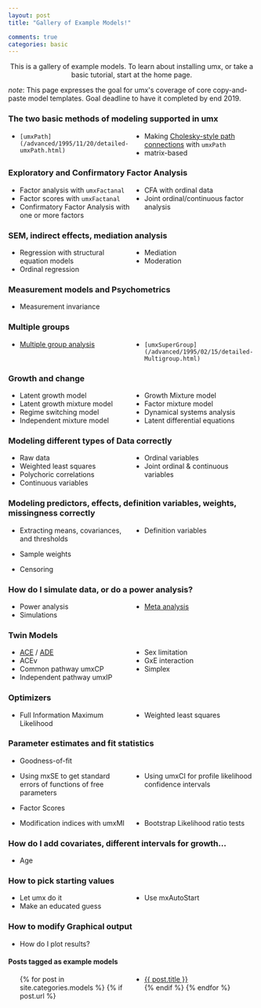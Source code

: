 ```yaml
---
layout: post
title: "Gallery of Example Models!"

comments: true
categories: basic
---
```


<style type="text/css">
	ul {
	  -webkit-columns: 3 150px;
	  -moz-columns: 3 150px;
	  columns: 3 150px;
	  -webkit-column-gap: 2em;
	  -moz-column-gap: 2em;
	  column-gap: 2em;
	}
</style>


<a  name="top"></a>

<p style="text-align: center;">This is a gallery of example models. To learn about installing umx, or take a basic tutorial, start at the home page.</p>


*note*: This page expresses the goal for umx's coverage of core copy-and-paste model templates. Goal deadline to have it completed by end 2019.

### The two basic methods of modeling supported in umx
* `[umxPath](/advanced/1995/11/20/detailed-umxPath.html)`
* Making [Cholesky-style path connections](/models/twin/1980/06/15/twin-Cholesky.html) with `umxPath`
* matrix-based

### Exploratory and Confirmatory Factor Analysis
* Factor analysis with `umxFactanal`
* Factor scores with `umxFactanal`
* Confirmatory Factor Analysis with one or more factors
* CFA with ordinal data
* Joint ordinal/continuous factor analysis

### SEM, indirect effects, mediation analysis
* Regression with structural equation models
* Ordinal regression
* Mediation
* Moderation

### Measurement models and Psychometrics
<!-- * Item response theory -->
<!-- * Item factor analysis -->
* Measurement invariance
<!-- * Differential item functioning -->
<!-- * Test equating -->

### Multiple groups
* [Multiple group analysis](/advanced/1995/02/15/detailed-Multigroup.html)
* `[umxSuperGroup](/advanced/1995/02/15/detailed-Multigroup.html)`

### Growth and change
* Latent growth model
* Latent growth mixture model
* Regime switching model
* Independent mixture model
* Growth Mixture model
* Factor mixture model
* Dynamical systems analysis
* Latent differential equations

<!--
### Multilevel SEM
* Multilevel regression models
* Multilevel factor models
* Multilevel structural equation models
* Multilevel mediation models Moderation
* Mediated moderation models
* Product of latent variables

### Latent classes
* Latent class analysis
* Latent profile analysis
* Latent transition analysis
* Latent factor regression
* State space models
* Single-subject models
* Multi-subject models
* Hidden Markov models
* Network models
-->

### Modeling different types of Data correctly
* Raw data
* Weighted least squares
* Polychoric correlations
* Continuous variables
* Ordinal variables
* Joint ordinal & continuous variables

### Modeling predictors, effects, definition variables, weights, missingness correctly
* Extracting means, covariances, and thresholds
* Definition variables
<!-- * Fixed & random effects -->
* Sample weights
<!-- * Missing data -->
<!-- * Missing at random -->
<!-- * Non-ignorable missingness -->
* Censoring

### How do I simulate data, or do a power analysis?
* Power analysis
* Simulations
* [Meta analysis](https://cran.r-project.org/web/packages/metaSEM/vignettes/Examples.html)

### Twin Models
* [ACE](/models/twin/1980/06/10/twin-umxACE.html) / [ADE](/models/twin/1980/06/10/twin-umxACE.html) 
* ACEv
* Common pathway umxCP
* Independent pathway umxIP
* Sex limitation
* GxE interaction
* Simplex
<!-- * Direction of causation -->
<!-- * Two-stage Twin family models -->
<!-- * Assortative mating models -->
<!-- * Niche selection -->
<!-- * Extended pedigree models -->

<!-- ### GREML and genomic SEM -->
<!-- * Molecular genetic variance component analysis -->
<!-- * Genomic Relatedness Matrix -->
<!-- * Restricted Maximum Likelihood -->
<!-- * Genetic Association analysis -->
<!-- * More advanced powers -->

### Optimizers
* Full Information Maximum Likelihood
* Weighted least squares

### Parameter estimates and fit statistics
* Goodness-of-fit
<!-- * Getting chi-squared statistics with mxRefModels -->
* Using mxSE to get standard errors of functions of free parameters
* Using umxCI for profile likelihood confidence intervals
<!-- * Robust Standard Errors -->
* Factor Scores
<!-- * Jack-knifing -->
<!-- * Cross-validation -->
* Modification indices with umxMI
* Bootstrap Likelihood ratio tests

### How do I add covariates, different intervals for growth...
* Age
<!-- * Variable ages or assessment intervals for all participants -->
<!-- * Data harmonization -->

### How to pick starting values
 * Let umx do it
 * Make an educated guess
 * Use mxAutoStart

### How to modify Graphical output
  * How do I plot results?


#### Posts tagged as example models

<ul>
  {% for post in site.categories.models %}
	{% if post.url %}
  <li><a href="{{ post.url }}">{{ post.title }}</a></li>
	{% endif %}
  {% endfor %}
</ul>
